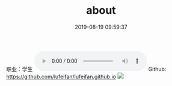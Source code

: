 ﻿---
title: about

date: 2019-08-19 09:59:37
comments: false
---

职业：学生
<audio src="http://lululua.cn/201908231453_811.mp3" controls="controls">
Your browser does not support the audio element.
</audio>
Github: https://github.com/lufeifan/lufeifan.github.io
![](http://lululua.cn/201908231429_860.png)